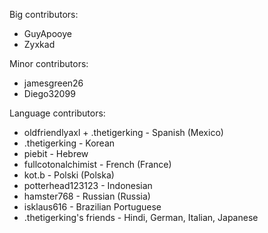 Big contributors:
- GuyApooye
- Zyxkad

Minor contributors:
- jamesgreen26
- Diego32099

Language contributors:
- oldfriendlyaxl + .thetigerking - Spanish (Mexico)
- .thetigerking - Korean
- piebit - Hebrew
- fullcotonalchimist - French (France)
- kot.b - Polski (Polska)
- potterhead123123 - Indonesian
- hamster768 - Russian (Russia)
- isklaus616 - Brazilian Portuguese
- .thetigerking's friends - Hindi, German, Italian, Japanese